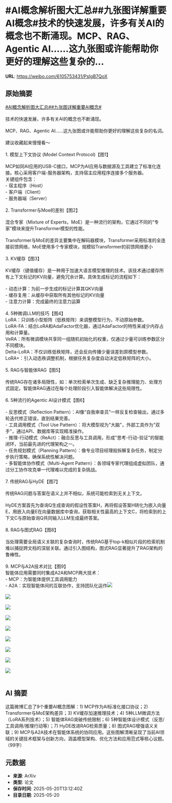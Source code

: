 # #AI概念解析图大汇总##九张图详解重要AI概念#技术的快速发展，许多有关AI的概念也不断涌现。MCP、RAG、Agentic AI……这九张图或许能帮助你更好的理解这些复杂的...

**URL**: https://weibo.com/6105753431/PsIgB7QoX

## 原始摘要

<a href="https://m.weibo.cn/search?containerid=231522type%3D1%26t%3D10%26q%3D%23AI%E6%A6%82%E5%BF%B5%E8%A7%A3%E6%9E%90%E5%9B%BE%E5%A4%A7%E6%B1%87%E6%80%BB%23&amp;extparam=%23AI%E6%A6%82%E5%BF%B5%E8%A7%A3%E6%9E%90%E5%9B%BE%E5%A4%A7%E6%B1%87%E6%80%BB%23" data-hide=""><span class="surl-text">#AI概念解析图大汇总#</span></a><a href="https://m.weibo.cn/search?containerid=231522type%3D1%26t%3D10%26q%3D%23%E4%B9%9D%E5%BC%A0%E5%9B%BE%E8%AF%A6%E8%A7%A3%E9%87%8D%E8%A6%81AI%E6%A6%82%E5%BF%B5%23&amp;extparam=%23%E4%B9%9D%E5%BC%A0%E5%9B%BE%E8%AF%A6%E8%A7%A3%E9%87%8D%E8%A6%81AI%E6%A6%82%E5%BF%B5%23" data-hide=""><span class="surl-text">#九张图详解重要AI概念#</span></a><br><br>技术的快速发展，许多有关AI的概念也不断涌现。<br><br>MCP、RAG、Agentic AI……这九张图或许能帮助你更好的理解这些复杂的名词。<br><br>建议收藏起来慢慢看～<br><br>1. 模型上下文协议 (Model Context Protocol)【图1】<br><br>MCP如同AI应用的USB-C接口，MCP为AI应用与数据源及工具建立了标准化连接。核心采用客户端-服务器架构，支持宿主应用程序连接多个服务器。<br>关键组件包含：<br>- 宿主程序（Host）<br>- 客户端（Client）<br>- 服务器端（Server）<br><br>2. Transformer与Moe的差别【图2】<br><br>混合专家（Mixture of Experts，MoE）是一种流行的架构，它通过不同的“专家”模块来提升Transformer模型的性能。<br><br>Transformer与MoE的差异主要集中在解码器模块，Transformer采用标准的全连接前馈网络，MoE使用多个专家模块，规模较Transformer的前馈网络更小<br><br>3. KV缓存【图3】<br><br>KV缓存（键值缓存）是一种用于加速大语言模型推理的技术。该技术通过缓存所有上下文标记的KV向量，避免冗余计算。具体生成标记的流程如下：<br><br>- 动态计算：为前一步生成的标记计算其QKV向量<br>- 缓存复用：从缓存中获取所有其他标记的KV向量<br>- 注意力计算：完成最终的注意力运算<br><br>4. 5种微调LLM的技巧【图4】<br>LoRA：只训练小型矩阵（低秩矩阵）来调整模型行为，不动原始参数。<br>LoRA-FA：结合LoRA和AdaFactor优化器，通过AdaFactor的特性来减少内存占用和计算量。<br>VeRA：所有微调模块共享同一组随机初始化的权重，仅通过少量可训练参数区分不同模块。<br>Delta-LoRA：不仅训练低秩矩阵，还会反向传播少量误差到原模型参数。<br>LoRA+：引入动态秩调整机制，根据任务复杂度自动决定低秩矩阵的大小。<br><br>5. RAG与智能体RAG【图5】<br><br>传统RAG存在诸多局限性，如：单次检索单次生成、缺乏复杂推理能力、处理方式固定。智能体RAG通过在每个处理阶段引入智能体解决这些局限性。<br><br>6.  5种流行的Agentic AI设计模式【图6】<br><br>- 反思模式（Reflection Pattern）：AI像“自我审查员”一样反复检查输出，通过多轮迭代修正错误，直到结果完善。<br>- 工具调用模式（Tool Use Pattern）：将大模型视为"大脑"，外部工具作为"双手"，通过API、数据库等实现精准操作。<br>- 推理-行动模式（ReAct）：融合反思与工具调用，形成"思考-行动-验证"的智能闭环，当前最先进的代理架构之一。<br>- 任务规划模式（Planning Pattern）：像专业项目经理般拆解复杂任务，制定分步执行策略，确保系统性解决问题。<br>- 多智能体协作模式（Multi-Agent Pattern）：各领域专家代理组成虚拟团队，通过分工协作攻克单一代理难以完成的复杂挑战。<br><br>7. 传统RAG与HyDE【图7】<br><br>传统RAG问题与答案在语义上并不相似，系统可能检索到无关上下文。<br><br>HyDE方案首先为查询Q生成查询的假设性答案H，再将假设答案H转化为嵌入向量E，用嵌入向量E在向量数据库中查询，获取相关性最高的上下文C，将检索到的上下文C与原始查询Q共同输入LLM生成最终答案。<br><br>8. RAG与图式RAG【图8】<br><br>当处理需要全局语义关联的复杂查询时，传统RAG基于top-k相似片段的检索机制难以捕捉跨文档的深层关联。通过引入图结构，图式RAG显著提升了RAG架构的鲁棒性。<br><br>9. MCP与A2A技术对比【图9】<br>智能体应用需要同时集成A2A和MCP两大技术：<br>- MCP：为智能体提供工具调用能力<br>- A2A：实现智能体间的互联协作，支持团队化运作<img style="" src="https://tvax3.sinaimg.cn/large/006Fd7o3gy1i1m3een75wg30u60zkqv5.gif" referrerpolicy="no-referrer"><br><br><img style="" src="https://tvax2.sinaimg.cn/large/006Fd7o3gy1i1m3e9q4ndg30v00vadt3.gif" referrerpolicy="no-referrer"><br><br><img style="" src="https://tvax4.sinaimg.cn/large/006Fd7o3gy1i1m3e8wi6eg30ro0s845x.gif" referrerpolicy="no-referrer"><br><br><img style="" src="https://tvax4.sinaimg.cn/large/006Fd7o3gy1i1m3e8swbsg30qg0umahi.gif" referrerpolicy="no-referrer"><br><br><img style="" src="https://tvax4.sinaimg.cn/large/006Fd7o3ly1i1m3g21v73g30ue0zkkjl.gif" referrerpolicy="no-referrer"><br><br><img style="" src="https://tvax1.sinaimg.cn/large/006Fd7o3gy1i1m3e99bivg30qc0tswn9.gif" referrerpolicy="no-referrer"><br><br><img style="" src="https://tvax1.sinaimg.cn/large/006Fd7o3gy1i1m3ee8cjag30vk0zkqv5.gif" referrerpolicy="no-referrer"><br><br><img style="" src="https://tvax4.sinaimg.cn/large/006Fd7o3gy1i1m3e93afqg30rk0smgt7.gif" referrerpolicy="no-referrer"><br><br><img style="" src="https://tvax1.sinaimg.cn/large/006Fd7o3gy1i1m3ed1dvwg30zk0po7wh.gif" referrerpolicy="no-referrer"><br><br>

## AI 摘要

这篇微博汇总了9个重要AI概念图解：1) MCP作为AI标准化接口协议；2) Transformer与MoE架构差异；3) KV缓存加速推理技术；4) 5种LLM微调方法（LoRA系列技术）；5) 智能体RAG突破传统限制；6) 5种智能体设计模式（反思/工具调用/推理行动等）；7) HyDE改进RAG检索质量；8) 图式RAG增强语义关联；9) MCP与A2A技术在智能体系统的协同应用。这些图解清晰呈现了当前AI领域的关键技术框架与创新方向，涵盖模型架构、优化方法和应用范式等核心议题。（99字）

## 元数据

- **来源**: ArXiv
- **类型**: 论文
- **保存时间**: 2025-05-20T13:12:40Z
- **目录日期**: 2025-05-20
